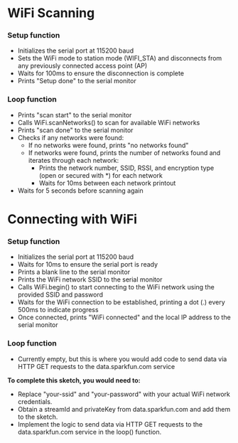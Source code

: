 # WiFi Scanning

### Setup function

- Initializes the serial port at 115200 baud
- Sets the WiFi mode to station mode (WIFI_STA) and disconnects from any previously connected access point (AP)
- Waits for 100ms to ensure the disconnection is complete
- Prints "Setup done" to the serial monitor

### Loop function

- Prints "scan start" to the serial monitor
- Calls WiFi.scanNetworks() to scan for available WiFi networks
- Prints "scan done" to the serial monitor
- Checks if any networks were found:
  - If no networks were found, prints "no networks found"
  - If networks were found, prints the number of networks found and iterates through each network:
    - Prints the network number, SSID, RSSI, and encryption type (open or secured with *) for each network
    - Waits for 10ms between each network printout
- Waits for 5 seconds before scanning again

# Connecting with WiFi

### Setup function

- Initializes the serial port at 115200 baud
- Waits for 10ms to ensure the serial port is ready
- Prints a blank line to the serial monitor
- Prints the WiFi network SSID to the serial monitor
- Calls WiFi.begin() to start connecting to the WiFi network using the provided SSID and password
- Waits for the WiFi connection to be established, printing a dot (.) every 500ms to indicate progress
- Once connected, prints "WiFi connected" and the local IP address to the serial monitor

### Loop function

- Currently empty, but this is where you would add code to send data via HTTP GET requests to the data.sparkfun.com service

**To complete this sketch, you would need to:**

- Replace "your-ssid" and "your-password" with your actual WiFi network credentials.
- Obtain a streamId and privateKey from data.sparkfun.com and add them to the sketch.
- Implement the logic to send data via HTTP GET requests to the data.sparkfun.com service in the loop() function.
